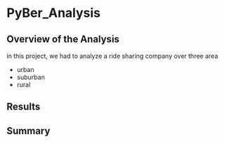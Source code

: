 # PyBer_Analysis

## Overview of the Analysis
in this project, we had to analyze a ride sharing company over 
three area
- urban
- suburban
- rural


## Results



## Summary
